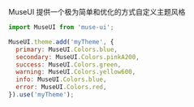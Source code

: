MuseUI 提供一个极为简单和优化的方式自定义主题风格

```javascript
import MuseUI from 'muse-ui';

MuseUI.theme.add('myTheme', {
  primary: MuseUI.Colors.blue,
  secondary: MuseUI.Colors.pinkA200,
  success: MuseUI.Colors.green,
  warning: MuseUI.Colors.yellow600,
  info: MuseUI.Colors.blue,
  error: MuseUI.Colors.red,
}).use('myTheme');
```
